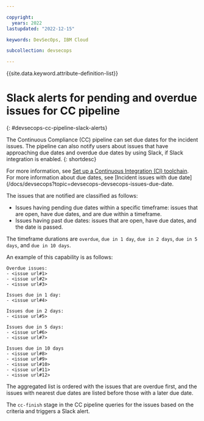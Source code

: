 ```yaml
---

copyright:
  years: 2022
lastupdated: "2022-12-15"

keywords: DevSecOps, IBM Cloud

subcollection: devsecops

---
```


{{site.data.keyword.attribute-definition-list}}

# Slack alerts for pending and overdue issues for CC pipeline
{: #devsecops-cc-pipeline-slack-alerts}

The Continuous Compliance (CC) pipeline can set due dates for the incident issues. The pipeline can also notify users about issues that have approaching due dates and overdue due dates by using Slack, if Slack integration is enabled.
{: shortdesc}

For more information, see [Set up a Continuous Integration (CI) toolchain](/docs/devsecops?topic=devsecops-tutorial-ci-toolchain#tutorial-ci-toolchain-slack). For more information about due dates, see [Incident issues with due date](/docs/devsecops?topic=devsecops-devsecops-issues-due-date.

The issues that are notified are classified as follows:

* Issues having pending due dates within a specific timeframe: issues that are open, have due dates, and are due within a timeframe.
* Issues having past due dates: issues that are open, have due dates, and the date is passed.

The timeframe durations are `overdue`, `due in 1 day`, `due in 2 days`, `due in 5 days`, and `due in 10 days`.

An example of this capability is as follows:

```text
Overdue issues:
- <issue url#1>
- <issue url#2>
- <issue url#3>

Issues due in 1 day:
- <issue url#4>

Issues due in 2 days:
- <issue url#5>

Issues due in 5 days:
- <issue url#6>
- <issue url#7>

Issues due in 10 days
- <issue url#8>
- <issue url#9>
- <issue url#10>
- <issue url#11>
- <issue url#12>
```

The aggregated list is ordered with the issues that are overdue first, and the issues with nearest due dates are listed before those with a later due date.

The `cc-finish` stage in the CC pipeline queries for the issues based on the criteria and triggers a Slack alert.
